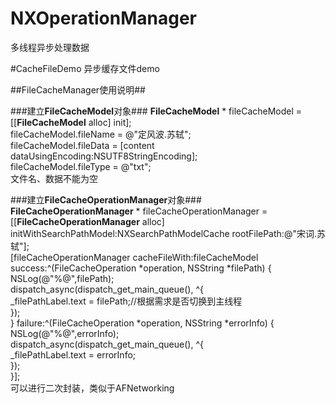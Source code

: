 # NXOperationManager
多线程异步处理数据

#CacheFileDemo
异步缓存文件demo

##FileCacheManager使用说明##

###建立**FileCacheModel**对象###
**FileCacheModel** * fileCacheModel = [[**FileCacheModel** alloc] init];  
fileCacheModel.fileName = @"定风波.苏轼";  
fileCacheModel.fileData = [content dataUsingEncoding:NSUTF8StringEncoding];  
fileCacheModel.fileType = @"txt";  
文件名、数据不能为空

###建立**FileCacheOperationManager**对象###
**FileCacheOperationManager** * fileCacheOperationManager =[[**FileCacheOperationManager** alloc] initWithSearchPathModel:NXSearchPathModelCache rootFilePath:@"宋词.苏轼"];  
[fileCacheOperationManager cacheFileWith:fileCacheModel success:^(FileCacheOperation *operation, NSString *filePath) {  
NSLog(@"%@",filePath);  
dispatch_async(dispatch_get_main_queue(), ^{  
_filePathLabel.text = filePath;//根据需求是否切换到主线程  
});  
} failure:^(FileCacheOperation *operation, NSString *errorInfo) {  
NSLog(@"%@",errorInfo);  
dispatch_async(dispatch_get_main_queue(), ^{  
_filePathLabel.text = errorInfo;  
});  
}];  
可以进行二次封装，类似于AFNetworking


